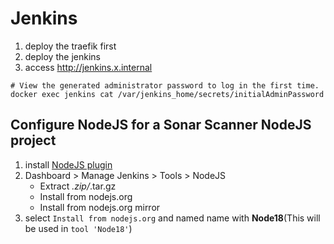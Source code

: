 # Jenkins

1. deploy the traefik first
2. deploy the jenkins
3. access http://jenkins.x.internal

```shell
# View the generated administrator password to log in the first time.
docker exec jenkins cat /var/jenkins_home/secrets/initialAdminPassword
```

## Configure NodeJS for a Sonar Scanner NodeJS project

1. install [NodeJS plugin](https://plugins.jenkins.io/nodejs/)
2. Dashboard > Manage Jenkins > Tools > NodeJS
    - Extract *.zip/*.tar.gz
    - Install from nodejs.org
    - Install from nodejs.org mirror
3. select `Install from nodejs.org` and named name with **Node18**(This will be used in `tool 'Node18'`)
